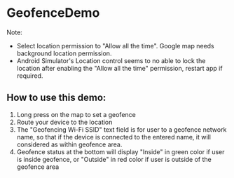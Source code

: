 # GeofenceDemo

Note:
  - Select location permission to "Allow all the time". Google map needs background location permission.
  - Android Simulator's Location control seems to no able to lock the location after enabling the "Allow all the time" permission, restart app if required.
  
  
## How to use this demo:
1. Long press on the map to set a geofence
2. Route your device to the location
3. The "Geofencing Wi-Fi SSID" text field is for user to a geofence network name, so that if the device is connected to the entered name, it will considered as within geofence area.
4. Geofence status at the bottom will display "Inside" in green color if user is inside geofence, or "Outside" in red color if user is outside of the geofence area
